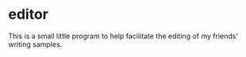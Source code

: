 # editor
This is a small little program to help facilitate the editing of my friends' writing samples. 
